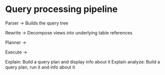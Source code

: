 # Query processing pipeline

Parser -> Builds the query tree

Rewrite -> Decompose views into underlying table references

Planner -> 

Execute ->

Explain: Build a query plan and display info about it
Explain analyze: Build a query plan, run it and info about it


